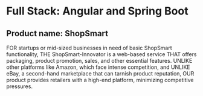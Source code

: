 # Full Stack: Angular and Spring Boot


## Product name: ShopSmart 
FOR startups or mid-sized businesses in need of basic ShopSmart functionality, THE ShopSmart-Innovator is a web-based service THAT offers packaging, product promotion, sales, and other essential features. UNLIKE other platforms like Amazon, which face intense competition, and UNLIKE eBay, a second-hand marketplace that can tarnish product reputation, OUR product provides retailers with a high-end platform, minimizing competitive pressures.